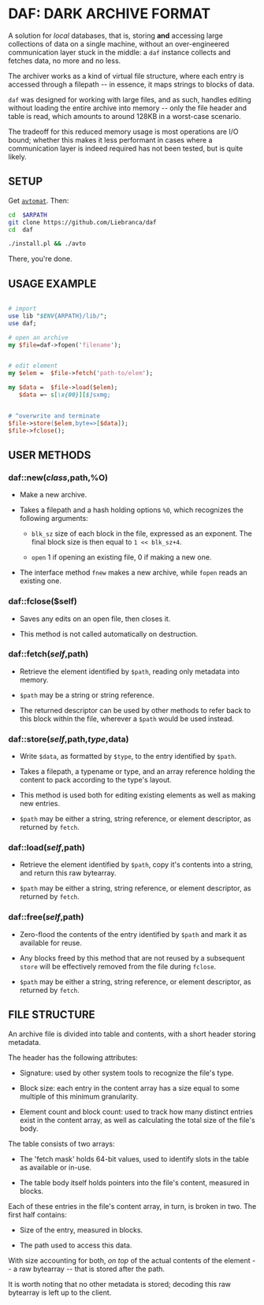 # DAF: DARK ARCHIVE FORMAT

A solution for *local* databases, that is, storing __and__ accessing large collections of data on a single machine, without an over-engineered communication layer stuck in the middle: a `daf` instance collects and fetches data, no more and no less.

The archiver works as a kind of virtual file structure, where each entry is accessed through a filepath -- in essence, it maps strings to blocks of data.

`daf` was designed for working with large files, and as such, handles editing without loading the entire archive into memory -- only the file header and table is read, which amounts to around 128KB in a worst-case scenario.

The tradeoff for this reduced memory usage is most operations are I/O bound; whether this makes it less performant in cases where a communication layer is indeed required has not been tested, but is quite likely.


## SETUP

Get [`avtomat`](https://github.com/Liebranca/avtomat?tab=readme-ov-file#installation). Then:

```bash
cd  $ARPATH
git clone https://github.com/Liebranca/daf
cd  daf

./install.pl && ./avto
```

There, you're done.


## USAGE EXAMPLE

```perl

# import
use lib "$ENV{ARPATH}/lib/";
use daf;

# open an archive
my $file=daf->fopen('filename');


# edit element
my $elem =  $file->fetch('path-to/elem');

my $data =  $file->load($elem);
   $data =~ s[\x{00}][$]sxmg;


# ^overwrite and terminate
$file->store($elem,byte=>[$data]);
$file->fclose();

```


## USER METHODS

### daf::new($class,$path,%O)

- Make a new archive.

- Takes a filepath and a hash holding options `%O`, which recognizes the following arguments:

  - `blk_sz` size of each block in the file, expressed as an exponent. The final block size is then equal to `1 << blk_sz+4`.

  - `open` 1 if opening an existing file, 0 if making a new one.

- The interface method `fnew` makes a new archive, while `fopen` reads an existing one.


### daf::fclose($self)

- Saves any edits on an open file, then closes it.

- This method is not called automatically on destruction.


### daf::fetch($self,$path)

- Retrieve the element identified by `$path`, reading only metadata into memory.

- `$path` may be a string or string reference.

- The returned descriptor can be used by other methods to refer back to this block within the file, wherever a `$path` would be used instead.


### daf::store($self,$path,$type,$data)

- Write `$data`, as formatted by `$type`, to the entry identified by `$path`.

- Takes a filepath, a typename or type, and an array reference holding the content to pack according to the type's layout.

- This method is used both for editing existing elements as well as making new entries.

- `$path` may be either a string, string reference, or element descriptor, as returned by `fetch`.


### daf::load($self,$path)

- Retrieve the element identified by `$path`, copy it's contents into a string, and return this raw bytearray.

- `$path` may be either a string, string reference, or element descriptor, as returned by `fetch`.


### daf::free($self,$path)

- Zero-flood the contents of the entry identified by `$path` and mark it as available for reuse.

- Any blocks freed by this method that are not reused by a subsequent `store` will be effectively removed from the file during `fclose`.

- `$path` may be either a string, string reference, or element descriptor, as returned by `fetch`.


## FILE STRUCTURE

An archive file is divided into table and contents, with a short header storing metadata.

The header has the following attributes:

- Signature: used by other system tools to recognize the file's type.

- Block size: each entry in the content array has a size equal to some multiple of this minimum granularity.
- Element count and block count: used to track how many distinct entries exist in the content array, as well as calculating the total size of the file's body.


The table consists of two arrays:

- The 'fetch mask' holds 64-bit values, used to identify slots in the table as available or in-use.

- The table body itself holds pointers into the file's content, measured in blocks.


Each of these entries in the file's content array, in turn, is broken in two. The first half contains:

- Size of the entry, measured in blocks.

- The path used to access this data.


With size accounting for both, *on top* of the actual contents of the element -- a raw bytearray -- that is stored after the path.

It is worth noting that no other metadata is stored; decoding this raw bytearray is left up to the client.
